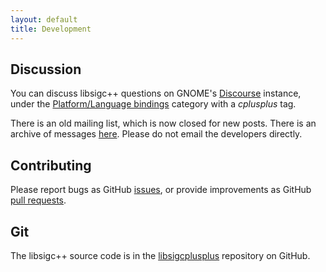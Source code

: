 ```yaml
---
layout: default
title: Development
---
```

## Discussion

You can discuss libsigc++ questions on GNOME's [Discourse](https://discourse.gnome.org)
instance, under the [Platform/Language bindings](https://discourse.gnome.org/c/platform/language-bindings)
category with a _cplusplus_ tag.

There is an old mailing list, which is now closed for new posts.
There is an archive of messages [here](http://mail.gnome.org/archives/libsigc-list/).
Please do not email the developers directly.

## Contributing

Please report bugs as GitHub [issues](https://github.com/libsigcplusplus/libsigcplusplus/issues),
or provide improvements as GitHub [pull requests](https://github.com/libsigcplusplus/libsigcplusplus/pulls).

## Git

The libsigc++ source code is in the [libsigcplusplus](https://github.com/libsigcplusplus/libsigcplusplus) repository on GitHub.
